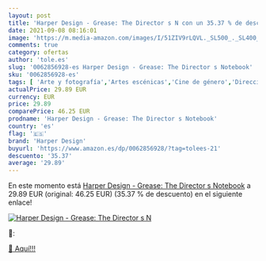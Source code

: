 ```yaml
---
layout: post
title: 'Harper Design - Grease: The Director s N con un 35.37 % de descuento'
date: 2021-09-08 08:16:01
image: 'https://m.media-amazon.com/images/I/51ZIV9rLQVL._SL500_._SL400_.jpg'
comments: true
category: ofertas
author: 'tole.es'
slug: '0062856928-es Harper Design - Grease: The Director s Notebook'
sku: '0062856928-es'
tags: [ 'Arte y fotografía','Artes escénicas','Cine de género','Dirección de películas y producción','Historia del arte','Historia del arte por tema y concepto','Historia, teoría y crítica de arte, cine y fotografía','Libros','Películas','Películas de comedia','Producción cinematografía y tecnología','Producción de películas y tecnología','Sociedad y ciencias sociales','Sociedad y cultura','harper design', ]
actualPrice: 29.89 EUR
currency: EUR
price: 29.89
comparePrice: 46.25 EUR
prodname: 'Harper Design - Grease: The Director s Notebook'
country: 'es'
flag: '🇪🇸'
brand: 'Harper Design'
buyurl: 'https://www.amazon.es/dp/0062856928/?tag=tolees-21'
descuento: '35.37'
average: '29.89'
---
```


En este momento está [Harper Design - Grease: The Director s Notebook](https://www.amazon.es/dp/0062856928/?tag=tolees-21) a 29.89 EUR (original: 46.25 EUR) (35.37 %  de descuento) en el siguiente enlace!

[![Harper Design - Grease: The Director s N](https://m.media-amazon.com/images/I/51ZIV9rLQVL._SL500_._SL400_.jpg)](https://www.amazon.es/dp/0062856928/?tag=tolees-21)

🔎:


[🛒 Aquí!!!](https://www.amazon.es/dp/0062856928/?tag=tolees-21)

